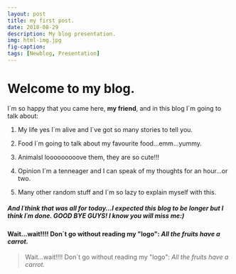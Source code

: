 ```yaml
---
layout: post
title: my first post.
date: 2018-08-29
description: My blog presentation.
img: html-img.jpg 
fig-caption: 
tags: [Newblog, Presentation]
---
```


# Welcome to my blog.

I´m so happy that you came here, **my friend**, and in this blog I´m going to talk about:

1. My life yes I´m alive and I´ve got so many stories to tell you.
  
2. Food I´m going to talk about my favourite food...emm...yummy.
  
3. AnimalsI looooooooove them, they are so cute!!!
  
4. Opinion I´m a tenneager and I can speak of my thoughts for an hour...or two.
  
5. Many other random stuff and I´m so lazy to explain myself with this.
  
##### And I´think that was all for today...I expected this blog to be longer but I think I´m done. GOOD BYE GUYS! I know you will miss me:)

#### Wait...wait!!!! Don´t go without reading my "logo": *All the fruits have a carrot.*


> Wait...wait!!!! Don´t go without reading my "logo": *All the fruits have a carrot.*
